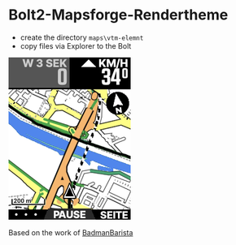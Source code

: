 # Bolt2-Mapsforge-Rendertheme

* create the directory `maps\vtm-elemnt`
* copy files via Explorer to the Bolt

![This is an image](/screenshots/screenshot1.png)

Based on the work of [BadmanBarista](https://gist.github.com/BadmanBarista/47c34b5e9dca3910bba89c4bcdeb58b6)
